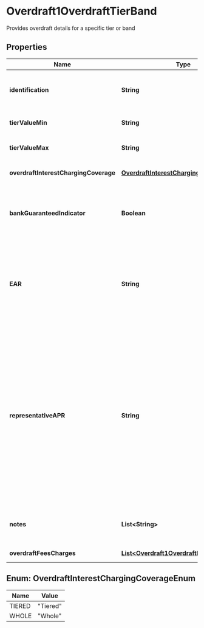 

# Overdraft1OverdraftTierBand

Provides overdraft details for a specific tier or band
## Properties

Name | Type | Description | Notes
------------ | ------------- | ------------- | -------------
**identification** | **String** | Unique and unambiguous identification of a  Tier Band for a overdraft. |  [optional]
**tierValueMin** | **String** | Minimum value of Overdraft Tier/Band | 
**tierValueMax** | **String** | Maximum value of Overdraft Tier/Band |  [optional]
**overdraftInterestChargingCoverage** | [**OverdraftInterestChargingCoverageEnum**](#OverdraftInterestChargingCoverageEnum) | Interest charged on whole amount or tiered/banded |  [optional]
**bankGuaranteedIndicator** | **Boolean** | Indicates that a bank provides the overdraft limit up to TierValueMIn to all customers automatically |  [optional]
**EAR** | **String** | EAR means Effective Annual Rate and/or Equivalent Annual Rate (frequently used interchangeably), being the actual annual interest rate of an Overdraft. |  [optional]
**representativeAPR** | **String** | An annual percentage rate (APR) is the annual rate charged for borrowing or earned through an investment. APR is expressed as a percentage that represents the actual yearly cost of funds over the term of a loan. This includes any fees or additional costs associated with the transaction but does not take compounding into account. |  [optional]
**notes** | **List&lt;String&gt;** | Optional additional notes to supplement the Tier/band details |  [optional]
**overdraftFeesCharges** | [**List&lt;Overdraft1OverdraftFeesCharges&gt;**](Overdraft1OverdraftFeesCharges.md) | Overdraft fees and charges |  [optional]



## Enum: OverdraftInterestChargingCoverageEnum

Name | Value
---- | -----
TIERED | &quot;Tiered&quot;
WHOLE | &quot;Whole&quot;




